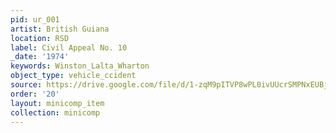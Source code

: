 ```yaml
---
pid: ur_001
artist: British Guiana
location: RSD
label: Civil Appeal No. 10
_date: '1974'
keywords: Winston_Lalta_Wharton
object_type: vehicle_ccident
source: https://drive.google.com/file/d/1-zqM9pITVP8wPL0ivUUcrSMPNxEUBj5X/view?usp=drive_link
order: '20'
layout: minicomp_item
collection: minicomp
---
```

